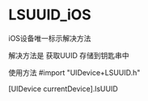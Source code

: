 # LSUUID_iOS
iOS设备唯一标示解决方法

解决方法是 获取UUID 存储到钥匙串中

使用方法
#import "UIDevice+LSUUID.h"

[UIDevice currentDevice].lsUUID

